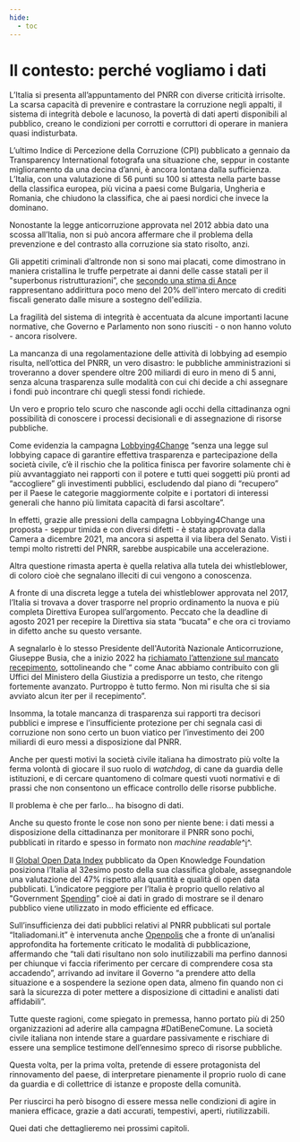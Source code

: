 ```yaml
---
hide:
  - toc
---
```

# Il contesto: perché vogliamo i dati

L’Italia si presenta all’appuntamento del PNRR con diverse criticità irrisolte. La scarsa capacità di prevenire e contrastare la corruzione negli appalti, il sistema di integrità debole e lacunoso, la povertà di dati aperti disponibili al pubblico, creano le condizioni per corrotti e corruttori di operare in maniera quasi indisturbata.

L’ultimo Indice di Percezione della Corruzione (CPI) pubblicato a gennaio da Transparency International fotografa una situazione che, seppur in costante miglioramento da una decina d’anni, è ancora lontana dalla sufficienza. L’Italia, con una valutazione di 56 punti su 100 si attesta nella parte basse della classifica europea, più vicina a paesi come Bulgaria, Ungheria e Romania, che chiudono la classifica, che ai paesi nordici che invece la dominano.

Nonostante la legge anticorruzione approvata nel 2012 abbia dato una scossa all’Italia, non si può ancora affermare che il problema della prevenzione e del contrasto alla corruzione sia stato risolto, anzi.

Gli appetiti criminali d’altronde non si sono mai placati, come dimostrano in maniera cristallina le truffe perpetrate ai danni delle casse statali per il "superbonus ristrutturazioni”, che [secondo una stima di Ance](https://www.ilfattoquotidiano.it/2022/02/05/superbonus-le-truffe-a-danno-delle-casse-pubbliche-che-mettono-a-rischio-tutto-il-settore-un-euro-ogni-cinque-da-opere-fasulle/6481894/) rappresentano addirittura poco meno del 20% dell'intero mercato di crediti fiscali generato dalle misure a sostegno dell'edilizia.

La fragilità del sistema di integrità è accentuata da alcune importanti lacune normative, che Governo e Parlamento non sono riusciti - o non hanno voluto - ancora risolvere.

La mancanza di una regolamentazione delle attività di lobbying ad esempio risulta, nell’ottica del PNRR, un vero disastro: le pubbliche amministrazioni si troveranno a dover spendere oltre 200 miliardi di euro in meno di 5 anni, senza alcuna trasparenza sulle modalità con cui chi decide a chi assegnare i fondi può incontrare chi quegli stessi fondi richiede.

Un vero e proprio telo scuro che nasconde agli occhi della cittadinanza ogni possibilità di conoscere i processi decisionali e di assegnazione di risorse pubbliche.

Come evidenzia la campagna [Lobbying4Change](https://www.thegoodlobby.it/comunicato-stampa/lobbying4change-nasce-la-coalizione/) “senza una legge sul lobbying capace di garantire effettiva trasparenza e partecipazione della società civile, c’è il rischio che la politica finisca per favorire solamente chi è più avvantaggiato nei rapporti con il potere e tutti quei soggetti più pronti ad “accogliere” gli investimenti pubblici, escludendo dal piano di “recupero” per il Paese le categorie maggiormente colpite e i portatori di interessi generali che hanno più limitata capacità di farsi ascoltare”.

In effetti, grazie alle pressioni della campagna Lobbying4Change una proposta - seppur timida e con diversi difetti - è stata approvata dalla Camera a dicembre 2021, ma ancora si aspetta il via libera del Senato. Visti i tempi molto ristretti del PNRR, sarebbe auspicabile una accelerazione.

Altra questione rimasta aperta è quella relativa alla tutela dei whistleblower, di coloro cioè che segnalano illeciti di cui vengono a conoscenza.

A fronte di una discreta legge a tutela dei whistleblower approvata nel 2017, l’Italia si trovava a dover trasporre nel proprio ordinamento la nuova e più completa Direttiva Europea sull’argomento. Peccato che la deadline di agosto 2021 per recepire la Direttiva sia stata “bucata” e che ora ci troviamo in difetto anche su questo versante.

A segnalarlo è lo stesso Presidente dell'Autorità Nazionale Anticorruzione, Giuseppe Busia, che a inizio 2022 ha [richiamato l’attenzione sul mancato recepimento](https://www.anticorruzione.it/-/il-presidente-di-anac-busia-italia-inadempiente-nella-tutela-del-whistleblowing-), sottolineando che “ come Anac abbiamo contribuito con gli Uffici del Ministero della Giustizia a predisporre un testo, che ritengo fortemente avanzato. Purtroppo è tutto fermo. Non mi risulta che si sia avviato alcun iter per il recepimento”.

Insomma, la totale mancanza di trasparenza sui rapporti tra decisori pubblici e imprese e l’insufficiente protezione per chi segnala casi di corruzione non sono certo un buon viatico per l’investimento dei 200 miliardi di euro messi a disposizione dal PNRR.

Anche per questi motivi la società civile italiana ha dimostrato più volte la ferma volontà di giocare il suo ruolo di *watchdog*, di cane da guardia delle istituzioni, e di cercare quantomeno di colmare questi vuoti normativi e di prassi che non consentono un efficace controllo delle risorse pubbliche.

Il problema è che per farlo… ha bisogno di dati.

Anche su questo fronte le cose non sono per niente bene: i dati messi a disposizione della cittadinanza per monitorare il PNRR sono pochi, pubblicati in ritardo e spesso in formato non *machine readable*^[ℹ️](glossario.md#machine-readable)^.

Il [Global Open Data Index](https://index.okfn.org/place/) pubblicato da Open Knowledge Foundation posiziona l’Italia al 32esimo posto della sua classifica globale, assegnandole una valutazione del 47% rispetto alla quantità e qualità di open data pubblicati. L’indicatore peggiore per l’Italia è proprio quello relativo al "Government [Spending](https://index.okfn.org/dataset/spending)” cioè ai dati in grado di mostrare se il denaro pubblico viene utilizzato in modo efficiente ed efficace.

Sull’insufficienza dei dati pubblici relativi al PNRR pubblicati sul portale “Italiadomani.it” è intervenuta anche [Openpolis](https://www.openpolis.it/perche-gli-open-data-del-governo-sul-pnrr-non-hanno-dignita-di-pubblicazione/) che a fronte di un’analisi approfondita ha fortemente criticato le modalità di pubblicazione, affermando che “tali dati risultano non solo inutilizzabili ma perfino dannosi per chiunque vi faccia riferimento per cercare di comprendere cosa sta accadendo”, arrivando ad invitare il Governo “a prendere atto della situazione e a sospendere la sezione open data, almeno fin quando non ci sarà la sicurezza di poter mettere a disposizione di cittadini e analisti dati affidabili”.

Tutte queste ragioni, come spiegato in premessa, hanno portato più di 250 organizzazioni ad aderire alla campagna \#DatiBeneComune. La società civile italiana non intende stare a guardare passivamente e rischiare di essere una semplice testimone dell’ennesimo spreco di risorse pubbliche.

Questa volta, per la prima volta, pretende di essere protagonista del rinnovamento del paese, di interpretare pienamente il proprio ruolo di cane da guardia e di collettrice di istanze e proposte della comunità.

Per riuscirci ha però bisogno di essere messa nelle condizioni di agire in maniera efficace, grazie a dati accurati, tempestivi, aperti, riutilizzabili.

Quei dati che dettaglieremo nei prossimi capitoli.
